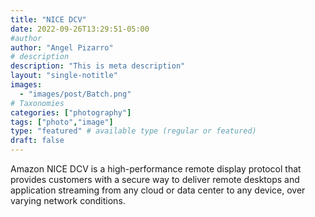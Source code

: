 ```yaml
---
title: "NICE DCV"
date: 2022-09-26T13:29:51-05:00
#author
author: "Angel Pizarro"
# description
description: "This is meta description"
layout: "single-notitle"
images:
  - "images/post/Batch.png"
# Taxonomies
categories: ["photography"]
tags: ["photo","image"]
type: "featured" # available type (regular or featured)
draft: false
---
```


Amazon NICE DCV is a high-performance remote display protocol that provides customers with a secure way to deliver remote desktops and application streaming from any cloud or data center to any device, over varying network conditions.

